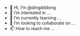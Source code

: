 - 👋 Hi, I’m @dingdddong
- 👀 I’m interested in ...
- 🌱 I’m currently learning ...
- 💞️ I’m looking to collaborate on ...
- 📫 How to reach me ...

<!---
dingdddong/dingdddong is a ✨ special ✨ repository because its `README.md` (this file) appears on your GitHub profile.
You can click the Preview link to take a look at your changes.
--->
